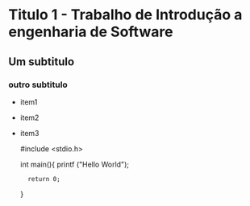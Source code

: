 # Titulo 1 - Trabalho de Introdução a engenharia de Software

## Um subtitulo

### outro subtitulo

+ item1
+ item2
+ item3

	#include <stdio.h>

	int main(){
		printf ("Hello World");
	
		return 0;
	}